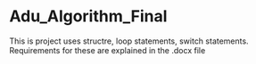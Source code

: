 # Adu_Algorithm_Final
 This is project uses structre, loop statements, switch statements. Requirements for these are explained in the .docx file
